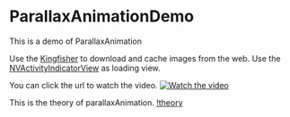 # ParallaxAnimationDemo
This is a demo of ParallaxAnimation

Use the [Kingfisher](https://github.com/onevcat/Kingfisher) to download and cache images from the web.
Use the [NVActivityIndicatorView](https://github.com/ninjaprox/NVActivityIndicatorView) as loading view.

You can click the url to watch the video.
[![Watch the video](https://encrypted-tbn0.gstatic.com/images?q=tbn:ANd9GcQub-k9bdeS732oARH0KBooAPL05ZpxNvIi2iRZv6_ld1PF5y8I)](https://youtu.be/KFxrXsJ6Lhc)

This is the theory of parallaxAnimation.
[!theory](https://blog-images-1256070196.cos.ap-beijing.myqcloud.com/%E8%A7%86%E5%B7%AE%E5%8A%A8%E7%94%BB%E5%8E%9F%E7%90%86.001.jpeg)
